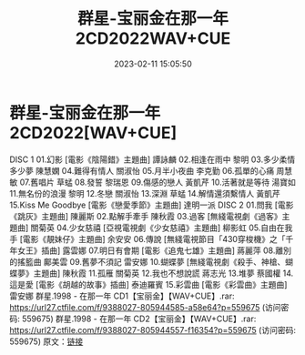 ﻿---
title: 群星-宝丽金在那一年2CD2022WAV+CUE
date: 2023-02-11 15:05:50
categories: WAV车载音乐、镜像
tags: 华语中文
---
# 群星-宝丽金在那一年2CD2022[WAV+CUE]

DISC 1
01.幻影 [電影《陰陽錯》主題曲] 譚詠麟
02.相逢在雨中 黎明
03.多少柔情多少夢 陳慧嫻
04.難得有情人 關淑怡
05.月半小夜曲 李克勤
06.孤單的心痛 周慧敏
07.舊唱片 草蜢
08.發誓 黎瑞恩
09.傷感的戀人 黃凱芹
10.活著就是等待 湯寶如
11.無名份的浪漫 黎明
12.冬戀 關淑怡
13.深淵 草蜢
14.解情還須繫情人 黃凱芹
15.Kiss Me Goodbye [電影《戀愛季節》主題曲] 達明一派
DISC 2
01.問我 [電影《跳灰》主題曲] 陳麗斯
02.點解手牽手 陳秋霞
03.過客 [無綫電視劇《過客》主題曲] 關菊英
04.少女慈禧 [亞視電視劇《少女慈禧》主題曲] 柳影虹
05.自由在我手 [電影《靚妹仔》主題曲] 余安安
06.傳說 [無綫電視節目「430穿梭機》之「千年女王》插曲] 露雲娜
07.明日有會期 [電影《追鬼七雄》主題曲] 蔣麗萍
08.離別的搖籃曲 鄺美雲
09.舊夢不須記 雷安娜
10.蝴蝶夢 [無綫電視劇《殺手、神槍、蝴蝶夢》主題曲] 陳秋霞
11.孤雁 關菊英
12.我也不想說謊 蔣志光
13.堆夢 蔡國權
14.這是愛 [電影《胡越的故事》插曲] 泰迪羅賓
15.彩雲曲 [電影《彩雲曲》主題曲] 雷安娜
群星.1998 - 在那一年 CD1【宝丽金】【WAV+CUE】.rar: https://url27.ctfile.com/f/9388027-805944585-a58e64?p=559675
(访问密码: 559675)
群星.1998 - 在那一年 CD2【宝丽金】【WAV+CUE】.rar: https://url27.ctfile.com/f/9388027-805944557-f16354?p=559675
(访问密码: 559675)
原文：[链接](https://blog.sina.com.cn/s/blog_1647c7e76010310sa.html)